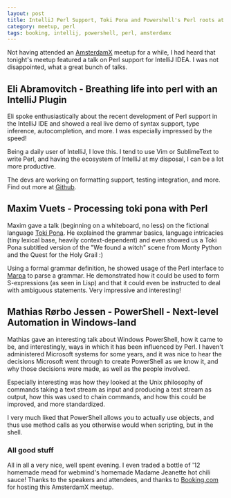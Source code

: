 ```yaml
---
layout: post
title: IntelliJ Perl Support, Toki Pona and Powershell's Perl roots at AmsterdamX
category: meetup, perl
tags: booking, intellij, powershell, perl, amsterdamx
---
```


Not having attended an [AmsterdamX](http://amsterdamx.pm.org/) meetup for a while, I had heard that tonight's meetup featured
a talk on Perl support for IntelliJ IDEA. I was not disappointed, what a great bunch of talks.

## Eli Abramovitch - Breathing life into perl with an IntelliJ Plugin

Eli spoke enthusiastically about the recent development of Perl support in the IntelliJ IDE and showed a real live demo of
syntax support, type inference, autocompletion, and more. I was especially impressed by the speed!

Being a daily user of IntelliJ, I love this. I tend to use Vim or SublimeText to write Perl, and having the ecosystem of 
IntelliJ at my disposal, I can be a lot more productive.

The devs are working on formatting support, testing integration, and more. Find out more at [Github](https://github.com/hurricup/Perl5-IDEA).

## Maxim Vuets - Processing toki pona with Perl

Maxim gave a talk (beginning on a whiteboard, no less) on the fictional language [Toki Pona](https://en.wikipedia.org/wiki/Toki_Pona).
He explained the grammar basics, language intricacies (tiny lexical base, heavily context-dependent) and even showed us a
Toki Pona subtitled version of the "We found a witch" scene from Monty Python and the Quest for the Holy Grail :)

Using a formal grammar definition, he showed usage of the Perl interface to [Marpa](https://metacpan.org/pod/Marpa::R2) to 
parse a grammar. He demonstrated how it could be used to form S-expressions (as seen in Lisp) and that it could even
be instructed to deal with ambiguous statements. Very impressive and interesting!

## Mathias Rørbo Jessen - PowerShell - Next-level Automation in Windows-land

Mathias gave an interesting talk about Windows PowerShell, how it came to be, and interestingly, ways in which it has been
influenced by Perl. I haven't administered Microsoft systems for some years, and it was nice to hear the decisions Microsoft
went through to create PowerShell as we know it, and why those decisions were made, as well as the people involved.

Especially interesting was how they looked at the Unix philosophy of commands taking a text stream as input and producing a
text stream as output, how this was used to chain commands, and how this could be improved, and more standardized.

I very much liked that PowerShell allows you to actually use objects, and thus use method calls as you otherwise would when scripting,
but in the shell.

### All good stuff

All in all a very nice, well spent evening. I even traded a bottle of '12 homemade mead for webmind's homemade Madame Jeanette hot chili sauce!
Thanks to the speakers and attendees, and thanks to [Booking.com](http://www.booking.com) for hosting this AmsterdamX meetup.